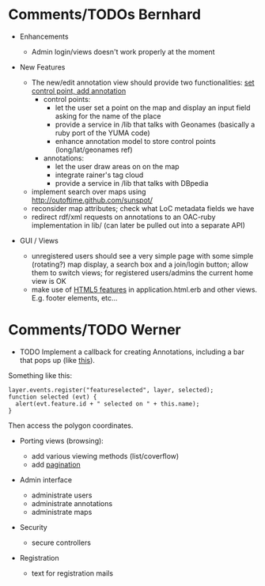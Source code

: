 # Comments/TODOs Bernhard 

* Enhancements
    - Admin login/views doesn't work properly at the moment

* New Features
    - The new/edit annotation view should provide two functionalities: [set control point, add annotation](http://dme.ait.ac.at/annotation/yuma_map_demo_full.htm)
        - control points:
            - let the user set a point on the map and display an input field asking for the name of the place
            - provide a service in /lib that talks with Geonames (basically a ruby port of the YUMA code)
            - enhance annotation model to store control points (long/lat/geonames ref)
        - annotations:
            - let the user draw areas on on the map
            - integrate rainer's tag cloud
            - provide a service in /lib that talks with DBpedia
    - implement search over maps using http://outoftime.github.com/sunspot/
    - reconsider map attributes; check what LoC metadata fields we have
    - redirect rdf/xml requests on annotations to an OAC-ruby implementation in lib/ (can later be pulled out into a separate API)

* GUI / Views
    - unregistered users should see a very simple page with some simple (rotating?) map display, a search box and a join/login button; allow them to switch views; for registered users/admins the current home view is OK
    - make use of [HTML5 features](http://html5boilerplate.com/) in application.html.erb and other views. E.g. footer elements, etc...
    
        
# Comments/TODO Werner

- TODO Implement a callback for creating Annotations, including a bar that pops up (like [this](http://spyrestudios.com/how-to-create-a-cute-popup-bar-with-html5-css3-and-jquery/)).

Something like this:

    layer.events.register("featureselected", layer, selected);
    function selected (evt) {
      alert(evt.feature.id + " selected on " + this.name);
    }
    
Then access the polygon coordinates.

- Porting views (browsing):
  - add various viewing methods (list/coverflow)
  - add [pagination](https://github.com/mislav/will_paginate)

- Admin interface
  - administrate users
  - administrate annotations
  - administrate maps

- Security
  - secure controllers

- Registration
  - text for registration mails